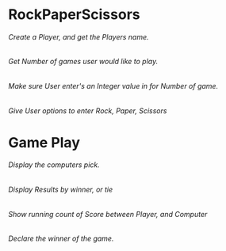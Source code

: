 # RockPaperScissors

###### Create a Player, and get the Players name.
###### Get Number of games user would like to play.
###### Make sure User enter's an Integer value in for Number of game.
###### Give User options to enter Rock, Paper, Scissors

# Game Play

###### Display the computers pick. 
###### Display Results by winner, or tie
###### Show running count of Score between Player, and Computer
###### Declare the winner of the game.
